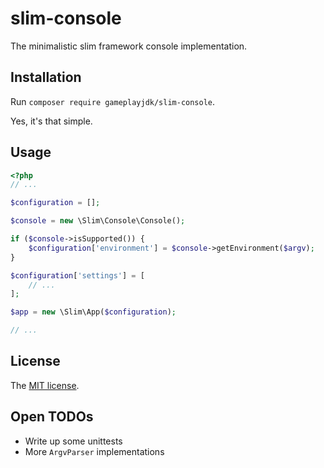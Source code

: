 # slim-console

The minimalistic slim framework console implementation.

## Installation

Run `composer require gameplayjdk/slim-console`.

Yes, it's that simple.

## Usage

```php
<?php
// ...

$configuration = [];

$console = new \Slim\Console\Console();

if ($console->isSupported()) {
    $configuration['environment'] = $console->getEnvironment($argv);
}

$configuration['settings'] = [
    // ...
];

$app = new \Slim\App($configuration);

// ...
```

## License

The [MIT license](https://choosealicense.com/licenses/mit/).

## Open TODOs

- Write up some unittests
- More `ArgvParser` implementations
